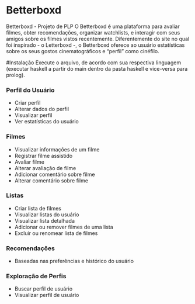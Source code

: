 # Betterboxd
Betterboxd - Projeto de PLP
O Betterboxd é uma plataforma para avaliar filmes, obter recomendações, organizar watchlists, e interagir com seus amigos sobre os filmes vistos recentemente. Diferentemente do site no qual foi inspirado - o Letterboxd -, o Betterboxd oferece ao usuário estatísticas sobre os seus gostos cinematográficos e “perfil” como cinéfilo.

#Instalação
Execute o arquivo, de acordo com sua respectiva linguagem (executar haskell a partir do main dentro da pasta haskell e vice-versa para prolog).

### Perfil do Usuário
- Criar perfil
- Alterar dados do perfil
- Visualizar perfil
- Ver estatísticas do usuário

### Filmes
- Visualizar informações de um filme
- Registrar filme assistido
- Avaliar filme
- Alterar avaliação de filme
- Adicionar comentário sobre filme
- Alterar comentário sobre filme

### Listas
- Criar lista de filmes
- Visualizar listas do usuário
- Visualizar lista detalhada
- Adicionar ou remover filmes de uma lista
- Excluir ou renomear lista de filmes

### Recomendações
- Baseadas nas preferências e histórico do usuário

### Exploração de Perfis
- Buscar perfil de usuário
- Visualizar perfil de usuário

